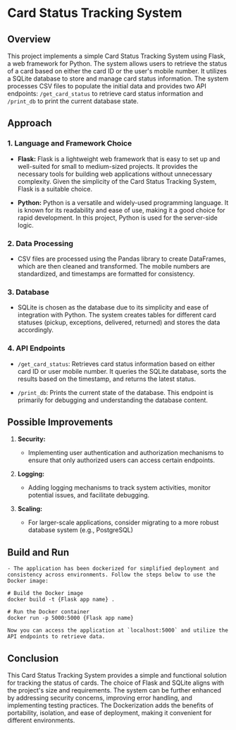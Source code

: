 # Card Status Tracking System

## Overview

This project implements a simple Card Status Tracking System using Flask, a web framework for Python. The system allows users to retrieve the status of a card based on either the card ID or the user's mobile number. It utilizes a SQLite database to store and manage card status information. The system processes CSV files to populate the initial data and provides two API endpoints: `/get_card_status` to retrieve card status information and `/print_db` to print the current database state.

## Approach

### 1. Language and Framework Choice

- **Flask:** Flask is a lightweight web framework that is easy to set up and well-suited for small to medium-sized projects. It provides the necessary tools for building web applications without unnecessary complexity. Given the simplicity of the Card Status Tracking System, Flask is a suitable choice.

- **Python:** Python is a versatile and widely-used programming language. It is known for its readability and ease of use, making it a good choice for rapid development. In this project, Python is used for the server-side logic.

### 2. Data Processing

- CSV files are processed using the Pandas library to create DataFrames, which are then cleaned and transformed. The mobile numbers are standardized, and timestamps are formatted for consistency.

### 3. Database

- SQLite is chosen as the database due to its simplicity and ease of integration with Python. The system creates tables for different card statuses (pickup, exceptions, delivered, returned) and stores the data accordingly.

### 4. API Endpoints

- `/get_card_status`: Retrieves card status information based on either card ID or user mobile number. It queries the SQLite database, sorts the results based on the timestamp, and returns the latest status.

- `/print_db`: Prints the current state of the database. This endpoint is primarily for debugging and understanding the database content.

## Possible Improvements

1. **Security:**
    - Implementing user authentication and authorization mechanisms to ensure that only authorized users can access certain endpoints.

2. **Logging:**
    - Adding logging mechanisms to track system activities, monitor potential issues, and facilitate debugging.

3. **Scaling:**
    - For larger-scale applications, consider migrating to a more robust database system (e.g., PostgreSQL)

## Build and Run
    - The application has been dockerized for simplified deployment and consistency across environments. Follow the steps below to use the Docker image:

    # Build the Docker image
    docker build -t {Flask app name} .

    # Run the Docker container 
    docker run -p 5000:5000 {Flask app name}

    Now you can access the application at `localhost:5000` and utilize the API endpoints to retrieve data.

## Conclusion

This Card Status Tracking System provides a simple and functional solution for tracking the status of cards. The choice of Flask and SQLite aligns with the project's size and requirements. The system can be further enhanced by addressing security concerns, improving error handling, and implementing testing practices. The Dockerization adds the benefits of portability, isolation, and ease of deployment, making it convenient for different environments.

